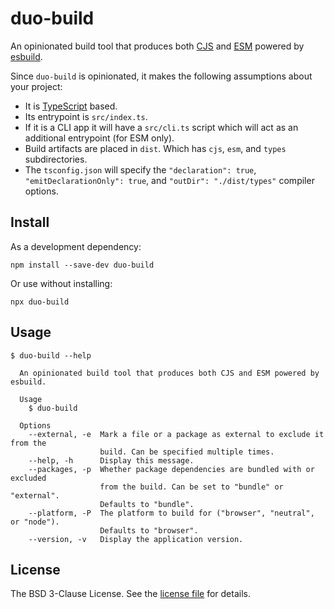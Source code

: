 duo-build
=========

An opinionated build tool that produces both [CJS](https://nodejs.org/api/modules.html) and
[ESM](https://nodejs.org/api/esm.html) powered by [esbuild](https://esbuild.github.io/).

Since `duo-build` is opinionated, it makes the following assumptions about your project:

- It is [TypeScript](https://www.typescriptlang.org/) based.
- Its entrypoint is `src/index.ts`.
- If it is a CLI app it will have a `src/cli.ts` script which will act as an additional entrypoint
  (for ESM only).
- Build artifacts are placed in `dist`. Which has `cjs`, `esm`, and `types` subdirectories.
- The `tsconfig.json` will specify the `"declaration": true`, `"emitDeclarationOnly": true`, and
  `"outDir": "./dist/types"` compiler options.

Install
-------

As a development dependency:

```shell
npm install --save-dev duo-build
```

Or use without installing:

```shell
npx duo-build
```

Usage
-----

```sh-session
$ duo-build --help

  An opinionated build tool that produces both CJS and ESM powered by esbuild.

  Usage
    $ duo-build

  Options
    --external, -e  Mark a file or a package as external to exclude it from the
                    build. Can be specified multiple times.
    --help, -h      Display this message.
    --packages, -p  Whether package dependencies are bundled with or excluded
                    from the build. Can be set to "bundle" or "external".
                    Defaults to "bundle".
    --platform, -P  The platform to build for ("browser", "neutral", or "node").
                    Defaults to "browser".
    --version, -v   Display the application version.
```

License
-------

The BSD 3-Clause License. See the [license file](LICENSE) for details.
